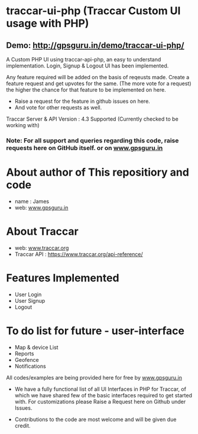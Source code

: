 # traccar-ui-php (Traccar Custom UI usage with PHP)

## Demo: http://gpsguru.in/demo/traccar-ui-php/

A Custom PHP UI using traccar-api-php, an easy to understand implementation.
Login, Signup & Logout UI has been implemented.

Any feature required will be added on the basis of reqeusts made. Create a feature request and get upvotes for the same. (The more vote for a request) the higher the chance for that feature to be implemented on here.
- Raise a request for the feature in github issues on here.
- And vote for other requests as well.

Traccar Server & API Version : 4.3 Supported (Currently checked to be working with)

### Note: For all support and queries regarding this code, raise requests here on GitHub itself. or on www.gpsguru.in 

# About author of This repositiory and code
- name : James
- web: www.gpsguru.in

# About Traccar
- web: www.traccar.org
- Traccar API : https://www.traccar.org/api-reference/


# Features Implemented
- User Login
- User Signup
- Logout


#  To do list for future - user-interface
- Map & device List
- Reports
- Geofence
- Notifications


All codes/examples are being provided here for free by www.gpsguru.in

* We have a fully functional list of all UI Interfaces in PHP for Traccar, of which we have shared few of the basic interfaces required to get started with. For customizations please Raise a Request here on Github under Issues.

* Contributions to the code are most welcome and will be given due credit.
